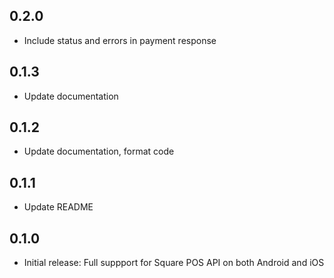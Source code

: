 ## 0.2.0

* Include status and errors in payment response

## 0.1.3

* Update documentation

## 0.1.2

* Update documentation, format code

## 0.1.1

* Update README

## 0.1.0

* Initial release: Full suppport for Square POS API on both Android and iOS
